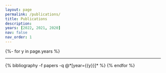 ```yaml
---
layout: page
permalink: /publications/
title: Publications
description:
years: [2022, 2021, 2020]
nav: false
nav_order: 1
---
```

<!-- _pages/publications.md -->
<div class="publications">

{%- for y in page.years %}
<hr>
  <!-- <h2 class="year">{{y}}</h2> -->
  {% bibliography -f papers -q @*[year={{y}}]* %}
{% endfor %}

</div>
